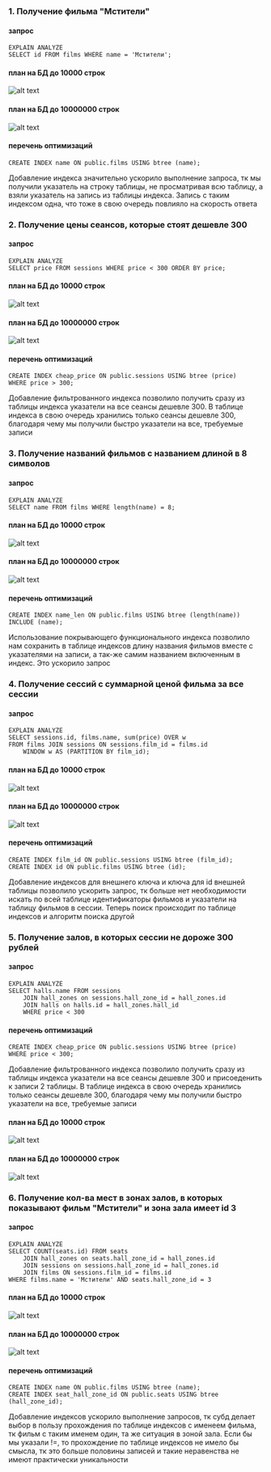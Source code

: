 ### 1. Получение фильма "Мстители"
#### запрос
```
EXPLAIN ANALYZE
SELECT id FROM films WHERE name = 'Мстители';
```

#### план на БД до 10000 строк
![alt text](md_screenshots/1_10000.png)

#### план на БД до 10000000 строк
![alt text](md_screenshots/1_10000000.png)

#### перечень оптимизаций
```
CREATE INDEX name ON public.films USING btree (name);
```
Добавление индекса значительно ускорило выполнение запроса,
тк мы получили указатель на строку таблицы, не просматривая всю таблицу,
а взяли указатель на запись из таблицы индекса. Запись с таким индексом одна, что
тоже в свою очередь повлияло на скорость ответа

### 2. Получение цены сеансов, которые стоят дешевле 300
#### запрос
```
EXPLAIN ANALYZE
SELECT price FROM sessions WHERE price < 300 ORDER BY price;
```

#### план на БД до 10000 строк
![alt text](md_screenshots/2_10000.png)

#### план на БД до 10000000 строк
![alt text](md_screenshots/2_10000000.png)

#### перечень оптимизаций
```
CREATE INDEX cheap_price ON public.sessions USING btree (price)
WHERE price > 300;
```
Добавление фильтрованного индекса позволило получить сразу из таблицы индекса указатели
на все сеансы дешевле 300. В таблице индекса в свою очередь хранились только 
сеансы дешевле 300, благодаря чему мы получили быстро указатели на все, требуемые записи


### 3. Получение названий фильмов с названием длиной в 8 символов
#### запрос
```
EXPLAIN ANALYZE 
SELECT name FROM films WHERE length(name) = 8;
```

#### план на БД до 10000 строк
![alt text](md_screenshots/3_10000.png)

#### план на БД до 10000000 строк
![alt text](md_screenshots/3_10000000.png)

#### перечень оптимизаций
```
CREATE INDEX name_len ON public.films USING btree (length(name)) INCLUDE (name);
```
Использование покрывающего функционального индекса позволило нам сохранить в таблице индексов
длину названия фильмов вместе с указателями на записи, а так-же самим названием включенным в индекс. 
Это ускорило запрос

### 4. Получение сессий с суммарной ценой фильма за все сессии
#### запрос
```
EXPLAIN ANALYZE 
SELECT sessions.id, films.name, sum(price) OVER w
FROM films JOIN sessions ON sessions.film_id = films.id
    WINDOW w AS (PARTITION BY film_id);
```

#### план на БД до 10000 строк
![alt text](md_screenshots/4_10000.png)

#### план на БД до 10000000 строк
![alt text](md_screenshots/4_10000000.png)

#### перечень оптимизаций
```
CREATE INDEX film_id ON public.sessions USING btree (film_id);
CREATE INDEX id ON public.films USING btree (id);
```
Добавление индексов для внешнего ключа и ключа для id внешней таблицы 
позволило ускорить запрос, тк больше нет необходимости искать по всей таблице
идентификаторы фильмов и указатели на таблицу фильмов в сессии. Теперь поиск
происходит по таблице индексов и алгоритм поиска другой


### 5. Получение залов, в которых сессии не дороже 300 рублей
#### запрос
```
EXPLAIN ANALYZE 
SELECT halls.name FROM sessions
    JOIN hall_zones on sessions.hall_zone_id = hall_zones.id
    JOIN halls on halls.id = hall_zones.hall_id
    WHERE price < 300
```
#### перечень оптимизаций
```
CREATE INDEX cheap_price ON public.sessions USING btree (price)
WHERE price < 300;
```
Добавление фильтрованного индекса позволило получить сразу из таблицы индекса указатели
на все сеансы дешевле 300 и присоеденить к записи 2 таблицы. В таблице индекса в свою очередь хранились только
сеансы дешевле 300, благодаря чему мы получили быстро указатели на все, требуемые записи

#### план на БД до 10000 строк
![alt text](md_screenshots/5_10000.png)

#### план на БД до 10000000 строк
![alt text](md_screenshots/5_10000000.png)

### 6. Получение кол-ва мест в зонах залов, в которых показывают фильм "Мстители" и зона зала имеет id 3
#### запрос
```
EXPLAIN ANALYZE 
SELECT COUNT(seats.id) FROM seats
    JOIN hall_zones on seats.hall_zone_id = hall_zones.id
    JOIN sessions on sessions.hall_zone_id = hall_zones.id
    JOIN films ON sessions.film_id = films.id
WHERE films.name = 'Мстители' AND seats.hall_zone_id = 3
```

#### план на БД до 10000 строк
![alt text](md_screenshots/6_10000.png)

#### план на БД до 10000000 строк
![alt text](md_screenshots/6_10000000.png)

#### перечень оптимизаций
```
CREATE INDEX name ON public.films USING btree (name);
CREATE INDEX seat_hall_zone_id ON public.seats USING btree (hall_zone_id);
```
Добавление индексов ускорило выполнение запросов, тк субд делает выбор в пользу
прохождения по таблице индексов с именеем фильма, тк фильм с таким именем один, та же ситуация
в зоной зала. Если бы мы указали !=, то прохождение по таблице индексов не имело бы смысла, тк
это больше половины записей и такие неравенства не имеют практически уникальности